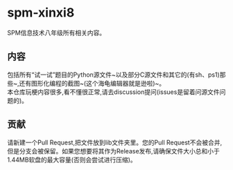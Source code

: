 # spm-xinxi8
SPM信息技术八年级所有相关内容。  
## 内容
包括所有“试一试”题目的Python源文件~以及部分C源文件和其它的(有sh、ps1)那些~,还有图形化编程的截图~\(这个海龟编辑器就是逊啦\)~。  
本仓库玩梗内容很多,看不懂很正常,请去discussion提问(issues是留着问源文件问题的)。
## 贡献
请新建一个Pull Request,把文件放到lib文件夹里。您的Pull Request不会被合并,但是分支会被保留。如果您想要将其作为Release发布,请确保文件大小总和小于1.44MB软盘的最大容量(否则会尝试进行压缩)。
